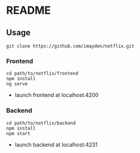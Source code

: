 # README

## Usage
```
git clone https://github.com/imayden/notflix.git
```
### Frontend
```
cd path/to/notflix/frontend
npm install
ng serve
```
- launch frontend at localhost:4200

### Backend
```
cd path/to/notflix/backend
npm install
npm start
```
- launch backend at localhost:4231